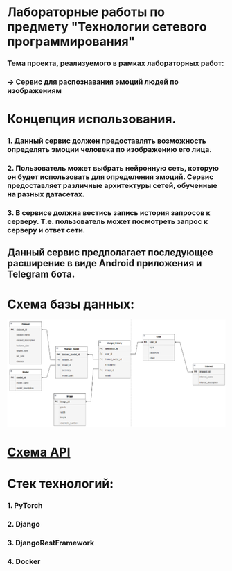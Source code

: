 # Лабораторные работы по предмету "Технологии сетевого программирования"

### Тема проекта, реализуемого в рамках лабораторных работ:
### -> Сервис для распознавания эмоций людей по изображениям

# Концепция использования.

### 1. Данный сервис должен предоставлять возможность определять эмоции человека по изображению его лица.

### 2. Пользователь может выбрать нейронную сеть, которую он будет использовать для определения эмоций. Сервис предоставляет различные архитектуры сетей, обученные на разных датасетах.

### 3. В сервисе должна вестись запись история запросов к серверу. Т.е. пользователь может посмотреть запрос к серверу и ответ сети.

## Данный сервис предполагает последующее расширение в виде Android приложения и Telegram бота.

# Схема базы данных:
![Схема базы данных](images\tsp_database.png)

# [Схема API](api.yaml)

# Стек технологий:

### 1. PyTorch
### 2. Django
### 3. DjangoRestFramework
### 4. Docker
